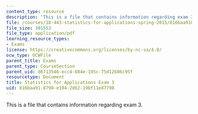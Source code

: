 ```yaml
---
content_type: resource
description: 'This is a file that contains information regarding exam 3. '
file: /courses/18-443-statistics-for-applications-spring-2015/816baa918798e1042d6219bf11e87798_MIT18_443S15_Exam3.pdf
file_size: 301553
file_type: application/pdf
learning_resource_types:
- Exams
license: https://creativecommons.org/licenses/by-nc-sa/4.0/
ocw_type: OCWFile
parent_title: Exams
parent_type: CourseSection
parent_uid: d6713546-ecc4-604e-195c-75d12b86c95f
resourcetype: Document
title: Statistics for Applications Exam 3
uid: 816baa91-8798-e104-2d62-19bf11e87798
---
```

This is a file that contains information regarding exam 3. 